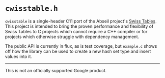 # `cwisstable.h`

`cwisstable` is a single-header C11 port of the Abseil project's
[Swiss Tables](https://abseil.io/about/design/swisstables).
This project is intended to bring the proven performance and flexibility
of Swiss Tables to C projects which cannot require a C++ compiler or for projects
which otherwise struggle with dependency management.

The public API is currently in flux, as is test coverage, but `example.c` shows off
how the library can be used to create a new hash set type and insert values into it. 

---

This is not an officially supported Google product.
